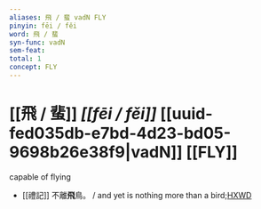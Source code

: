 ```yaml
---
aliases: 飛 / 蜚 vadN FLY
pinyin: fēi / fěi
word: 飛 / 蜚
syn-func: vadN
sem-feat: 
total: 1
concept: FLY 
---
```

# [[飛 / 蜚]] *[[fēi / fěi]]*  [[uuid-fed035db-e7bd-4d23-bd05-9698b26e38f9|vadN]] [[FLY]]
capable of flying
 - [[禮記]] 不離**飛**鳥。 / and yet is nothing more than a bird;[HXWD](https://hxwd.org/textview.html?location=KR1d0052_tls_001-6a.23)
